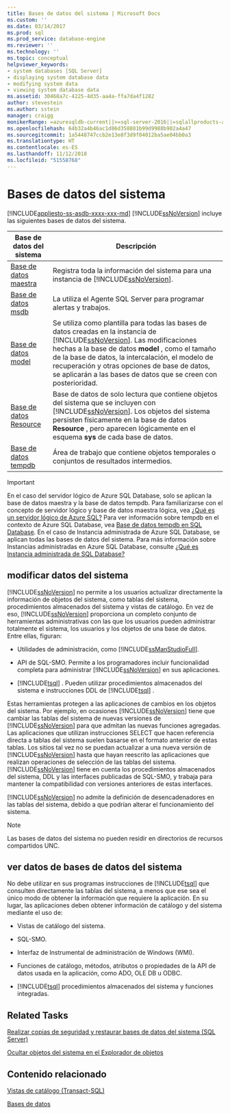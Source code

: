```yaml
---
title: Bases de datos del sistema | Microsoft Docs
ms.custom: ''
ms.date: 03/14/2017
ms.prod: sql
ms.prod_service: database-engine
ms.reviewer: ''
ms.technology: ''
ms.topic: conceptual
helpviewer_keywords:
- system databases [SQL Server]
- displaying system database data
- modifying system data
- viewing system database data
ms.assetid: 30468a7c-4225-4d35-aa4a-ffa7da4f1282
author: stevestein
ms.author: sstein
manager: craigg
monikerRange: =azuresqldb-current||>=sql-server-2016||=sqlallproducts-allversions||>=sql-server-linux-2017||=azuresqldb-mi-current
ms.openlocfilehash: 64b32a4b46ac1d86d358881b99d9988b902a4a47
ms.sourcegitcommit: 1a5448747ccb2e13e8f3d9f04012ba5ae04bb0a3
ms.translationtype: HT
ms.contentlocale: es-ES
ms.lasthandoff: 11/12/2018
ms.locfileid: "51558768"
---
```

# <a name="system-databases"></a>Bases de datos del sistema
[!INCLUDE[appliesto-ss-asdb-xxxx-xxx-md](../../includes/appliesto-ss-asdb-xxxx-xxx-md.md)]
  [!INCLUDE[ssNoVersion](../../includes/ssnoversion-md.md)] incluye las siguientes bases de datos del sistema.  
  
|Base de datos del sistema|Descripción|  
|---------------------|-----------------|  
|[Base de datos maestra](../../relational-databases/databases/master-database.md)|Registra toda la información del sistema para una instancia de [!INCLUDE[ssNoVersion](../../includes/ssnoversion-md.md)].|  
|[Base de datos msdb](../../relational-databases/databases/msdb-database.md)|La utiliza el Agente SQL Server para programar alertas y trabajos.|  
|[Base de datos model](../../relational-databases/databases/model-database.md)|Se utiliza como plantilla para todas las bases de datos creadas en la instancia de [!INCLUDE[ssNoVersion](../../includes/ssnoversion-md.md)]. Las modificaciones hechas a la base de datos **model** , como el tamaño de la base de datos, la intercalación, el modelo de recuperación y otras opciones de base de datos, se aplicarán a las bases de datos que se creen con posterioridad.|  
|[Base de datos Resource](../../relational-databases/databases/resource-database.md)|Base de datos de solo lectura que contiene objetos del sistema que se incluyen con [!INCLUDE[ssNoVersion](../../includes/ssnoversion-md.md)]. Los objetos del sistema persisten físicamente en la base de datos **Resource** , pero aparecen lógicamente en el esquema **sys** de cada base de datos.|  
|[Base de datos tempdb](../../relational-databases/databases/tempdb-database.md)|Área de trabajo que contiene objetos temporales o conjuntos de resultados intermedios.|  

> [!IMPORTANT]
> En el caso del servidor lógico de Azure SQL Database, solo se aplican la base de datos maestra y la base de datos tempdb. Para familiarizarse con el concepto de servidor lógico y base de datos maestra lógica, vea [¿Qué es un servidor lógico de Azure SQL?](https://docs.microsoft.com/azure/sql-database/sql-database-servers-databases#what-is-an-azure-sql-logical-server) Para ver información sobre tempdb en el contexto de Azure SQL Database, vea [Base de datos tempdb en SQL Database](tempdb-database.md#tempdb-database-in-sql-database). En el caso de Instancia administrada de Azure SQL Database, se aplican todas las bases de datos del sistema. Para más información sobre Instancias administradas en Azure SQL Database, consulte [¿Qué es Instancia administrada de SQL Database?](https://docs.microsoft.com/azure/sql-database/sql-database-managed-instance)
  
## <a name="modifying-system-data"></a>modificar datos del sistema  
 [!INCLUDE[ssNoVersion](../../includes/ssnoversion-md.md)] no permite a los usuarios actualizar directamente la información de objetos del sistema, como tablas del sistema, procedimientos almacenados del sistema y vistas de catálogo. En vez de eso, [!INCLUDE[ssNoVersion](../../includes/ssnoversion-md.md)] proporciona un completo conjunto de herramientas administrativas con las que los usuarios pueden administrar totalmente el sistema, los usuarios y los objetos de una base de datos. Entre ellas, figuran:  
  
-   Utilidades de administración, como [!INCLUDE[ssManStudioFull](../../includes/ssmanstudiofull-md.md)].  
  
-   API de SQL-SMO. Permite a los programadores incluir funcionalidad completa para administrar [!INCLUDE[ssNoVersion](../../includes/ssnoversion-md.md)] en sus aplicaciones.  
  
-   [!INCLUDE[tsql](../../includes/tsql-md.md)] . Pueden utilizar procedimientos almacenados del sistema e instrucciones DDL de [!INCLUDE[tsql](../../includes/tsql-md.md)] .  
  
 Estas herramientas protegen a las aplicaciones de cambios en los objetos del sistema. Por ejemplo, en ocasiones [!INCLUDE[ssNoVersion](../../includes/ssnoversion-md.md)] tiene que cambiar las tablas del sistema de nuevas versiones de [!INCLUDE[ssNoVersion](../../includes/ssnoversion-md.md)] para que admitan las nuevas funciones agregadas. Las aplicaciones que utilizan instrucciones SELECT que hacen referencia directa a tablas del sistema suelen basarse en el formato anterior de estas tablas. Los sitios tal vez no se puedan actualizar a una nueva versión de [!INCLUDE[ssNoVersion](../../includes/ssnoversion-md.md)] hasta que hayan reescrito las aplicaciones que realizan operaciones de selección de las tablas del sistema. [!INCLUDE[ssNoVersion](../../includes/ssnoversion-md.md)] tiene en cuenta los procedimientos almacenados del sistema, DDL y las interfaces publicadas de SQL-SMO, y trabaja para mantener la compatibilidad con versiones anteriores de estas interfaces.  
  
 [!INCLUDE[ssNoVersion](../../includes/ssnoversion-md.md)] no admite la definición de desencadenadores en las tablas del sistema, debido a que podrían alterar el funcionamiento del sistema.  
  
> [!NOTE]  
>  Las bases de datos del sistema no pueden residir en directorios de recursos compartidos UNC.  
  
## <a name="viewing-system-database-data"></a>ver datos de bases de datos del sistema  
 No debe utilizar en sus programas instrucciones de [!INCLUDE[tsql](../../includes/tsql-md.md)] que consulten directamente las tablas del sistema, a menos que ese sea el único modo de obtener la información que requiere la aplicación. En su lugar, las aplicaciones deben obtener información de catálogo y del sistema mediante el uso de:  
  
-   Vistas de catálogo del sistema.  
  
-   SQL-SMO.  
  
-   Interfaz de Instrumental de administración de Windows (WMI).  
  
-   Funciones de catálogo, métodos, atributos o propiedades de la API de datos usada en la aplicación, como ADO, OLE DB u ODBC.  
  
-   [!INCLUDE[tsql](../../includes/tsql-md.md)] procedimientos almacenados del sistema y funciones integradas.  
  
## <a name="related-tasks"></a>Related Tasks  
 [Realizar copias de seguridad y restaurar bases de datos del sistema &#40;SQL Server&#41;](../../relational-databases/backup-restore/back-up-and-restore-of-system-databases-sql-server.md)  
  
 [Ocultar objetos del sistema en el Explorador de objetos](../../ssms/object/hide-system-objects-in-object-explorer.md)  
  
## <a name="related-content"></a>Contenido relacionado  
 [Vistas de catálogo &#40;Transact-SQL&#41;](../../relational-databases/system-catalog-views/catalog-views-transact-sql.md)  
  
 [Bases de datos](../../relational-databases/databases/databases.md)  
  
  
